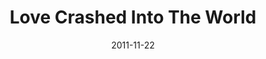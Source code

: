 ---
layout: music 
title: "Love Crashed Into The World"
date: 2011-11-22 
description: "Original music from Awaited&#58; A Christmas Show."
sc-permalink-url: "http://soundcloud.com/crdschurch/love-crashed-into-the-world"
audio: "http://s3.amazonaws.com/crossroads-media/music/audio/01%20Love%20Crashed%20Into%20The%20World.mp3"
audio-duration: "04:22"
tag: 
 - awaited
src: "http://s3.amazonaws.com/crossroads-media/images/DefaultVideoImage.jpg"
---
